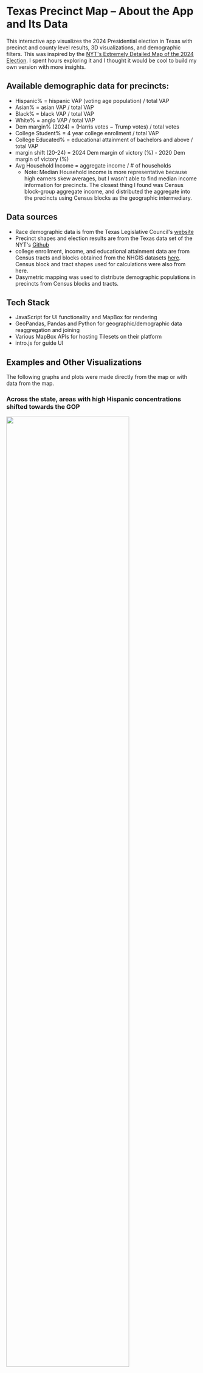 # Texas Precinct Map – About the App and Its Data

This interactive app visualizes the 2024 Presidential election in Texas with precinct and county level results, 3D visualizations, and demographic filters. This was inspired by the [NYT's Extremely Detailed Map of the 2024 Election](https://www.nytimes.com/interactive/2025/us/elections/2024-election-map-precinct-results.html). I spent hours exploring it and I thought it would be cool to build my own version with more insights.

## Available demographic data for precincts:
  - Hispanic% = hispanic VAP (voting age population) / total VAP
  - Asian% = asian VAP / total VAP
  - Black% = black VAP / total VAP
  - White% = anglo VAP / total VAP
  - Dem margin% (2024) = (Harris votes − Trump votes) / total votes 
  - College Student% = 4 year college enrollment / total VAP
  - College Educated% = educational attainment of bachelors and above / total VAP
  - margin shift (20-24) = 2024 Dem margin of victory (%) - 2020 Dem margin of victory (%)
  - Avg Household Income = aggregate income / # of households
      - Note: Median Household income is more representative because high earners skew averages, but I wasn't able to find median income information for precincts. The closest thing I found was Census block-group aggregate income, and distributed the aggregate into the precincts using Census blocks as the geographic intermediary. 


## Data sources
- Race demographic data is from the Texas Legislative Council's [website](https://data.capitol.texas.gov/dataset/vtds)
- Precinct shapes and election results are from the Texas data set of the NYT's [Github](https://github.com/nytimes/presidential-precinct-map-2024)
- college enrollment, income, and educational attainment data are from Census tracts and blocks obtained from the NHGIS datasets [here](https://data2.nhgis.org/main). Census block and tract shapes used for calculations were also from here.
- Dasymetric mapping was used to distribute demographic populations in precincts from Census blocks and tracts.

## Tech Stack
- JavaScript for UI functionality and MapBox for rendering
- GeoPandas, Pandas and Python for geographic/demographic data reaggregation and joining
- Various MapBox APIs for hosting Tilesets on their platform
- intro.js for guide UI

## Examples and Other Visualizations
The following graphs and plots were made directly from the map or with data from the map.
### Across the state, areas with high Hispanic concentrations shifted towards the GOP
<img
src="https://github.com/samz-cs/tx-map/blob/main/hisp_shift.png?raw=true"
width="80%"
/>
#### Settings for this map
- Color mode: Shift 
- 3D metric: Hispanic%
- Max height (m): 60,000
- Contrast: 3

Each block represents a voting precinct. The height shows the precinct’s Hispanic population percentage — taller columns indicate a higher share of Hispanic residents (100% Hispanic being the tallest). The color in the map shows how the precinct’s vote shifted from 2020 to 2024: Bluer precincts moved more Democratic, while redder precincts shifted more Republican.

### Generally, at similar Hispanic population levels, lower-income areas shifted further to the right than higher-income areas.
<img
src="https://github.com/samz-cs/tx-map/blob/d37aeb9f4df708122c99f7678dd3c93b85a48509/acc_hisp_inc_2D_bin.png"
width="70%"
/>

Each cell shows the 2020 to 2024 shift for all precincts that match the row (income range) and column (hispanic VAP %) values. 
- Moving up the grid: shifts are more Republican
- Moving left to right on the grid: shifts are less pronounced

### Areas with high Black concentrations remain Democratic strongholds
<img
src="https://github.com/samz-cs/tx-map/blob/main/black_margin_200k_5_100votes.png?raw=true"
width="80%"
/>
#### Settings for this map
- Color mode: Dem Margin
- Filters: > 100 votes
- 3D metric: Black%
- Max height (m): 200,000
- Contrast: 5

### However, Democrats also lost many voters in those same areas

<img
src="https://github.com/samz-cs/tx-map/blob/main/black_shift_200k_5_100votes.png?raw=true"
width="80%"
/>
#### Settings for this map
- Color mode: Shift
- Filters: > 100 votes
- 3D metric: Black%
- Max height (m): 200,000
- Contrast: 5

### Counties with high College-Educated concentrations had higher turnout
<img
src="https://github.com/samz-cs/tx-map/blob/main/WLS_edu_turnout.png?raw=true"
width="80%"
/>

County-level analysis was chosen for this plot because turnout in precincts varies a lot depending on its location within the community. Certain areas may not have a lot of residents, but could have a polling place that is easily accessible by people who do not live in the precinct. For example, the precinct below had a polling location in a middle school. The VAP turnout was more than 200%.

<img
src="https://github.com/samz-cs/tx-map/blob/main/DS_example.png?raw=true"
width="80%"
/>

### Democratic Support held the strongest in highly educated precincts
<img
src="https://github.com/samz-cs/tx-map/blob/main/binned_shift_edu.png?raw=true"
width="80%"
/>
